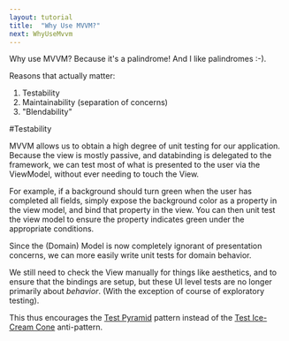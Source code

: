 ```yaml
---
layout: tutorial
title:  "Why Use MVVM?"
next: WhyUseMvvm
---
```


Why use MVVM? Because it's a palindrome! And I like palindromes :-).

Reasons that actually matter:
1. Testability
2. Maintainability (separation of concerns)
3. "Blendability"


#Testability

MVVM allows us to obtain a high degree of unit testing for our application.  Because the view is mostly passive, and databinding is delegated to the framework, we can test most of what is presented to the user via the ViewModel, without ever needing to touch the View.

For example, if a background should turn green when the user has completed all fields, simply expose the background color as a property in the view model, and bind that property in the view.  You can then unit test the view model to ensure the property indicates green under the appropriate conditions.

Since the (Domain) Model is now completely ignorant of presentation concerns, we can more easily write unit tests for domain behavior.

We still need to check the View manually for things like aesthetics, and to ensure that the bindings are setup, but these UI level tests are no longer primarily about *behavior*. (With the exception of course of exploratory testing).

This thus encourages the [Test Pyramid](http://martinfowler.com/bliki/TestPyramid.html) pattern instead of the [Test Ice-Cream Cone](http://watirmelon.com/2012/01/31/introducing-the-software-testing-ice-cream-cone/) anti-pattern.
